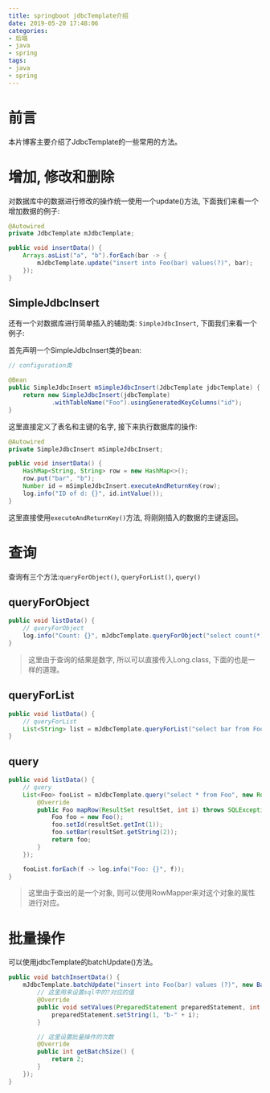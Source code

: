 ```yaml
---
title: springboot jdbcTemplate介绍
date: 2019-05-20 17:48:06
categories:
- 后端
- java
- spring
tags:
- java
- spring
---
```


# 前言

本片博客主要介绍了JdbcTemplate的一些常用的方法。

<!--more-->

# 增加, 修改和删除

对数据库中的数据进行修改的操作统一使用一个update()方法, 下面我们来看一个增加数据的例子:

```java
@Autowired
private JdbcTemplate mJdbcTemplate;

public void insertData() {
    Arrays.asList("a", "b").forEach(bar -> {
        mJdbcTemplate.update("insert into Foo(bar) values(?)", bar);
    });
}
```

## SimpleJdbcInsert

还有一个对数据库进行简单插入的辅助类: `SimpleJdbcInsert`, 下面我们来看一个例子:

首先声明一个SimpleJdbcInsert类的bean:

```java
// configuration类

@Bean
public SimpleJdbcInsert mSimpleJdbcInsert(JdbcTemplate jdbcTemplate) {
    return new SimpleJdbcInsert(jdbcTemplate)
            .withTableName("Foo").usingGeneratedKeyColumns("id");
}
```

这里直接定义了表名和主键的名字, 接下来执行数据库的操作:

```java
@Autowired
private SimpleJdbcInsert mSimpleJdbcInsert;

public void insertData() {
    HashMap<String, String> row = new HashMap<>();
    row.put("bar", "b");
    Number id = mSimpleJdbcInsert.executeAndReturnKey(row);
    log.info("ID of d: {}", id.intValue());
}
```

这里直接使用`executeAndReturnKey()`方法, 将刚刚插入的数据的主键返回。

# 查询

查询有三个方法:`queryForObject()`, `queryForList()`, `query()`

## queryForObject

```java
public void listData() {
    // queryForObject
    log.info("Count: {}", mJdbcTemplate.queryForObject("select count(*) from Foo", Long.class));
}
```
> 这里由于查询的结果是数字, 所以可以直接传入Long.class, 下面的也是一样的道理。

## queryForList

```java
public void listData() {
    // queryForList
    List<String> list = mJdbcTemplate.queryForList("select bar from Foo", String.class);
}
```

## query

```java
public void listData() {
    // query
    List<Foo> fooList = mJdbcTemplate.query("select * from Foo", new RowMapper<Foo>() {
        @Override
        public Foo mapRow(ResultSet resultSet, int i) throws SQLException {
            Foo foo = new Foo();
            foo.setId(resultSet.getInt(1));
            foo.setBar(resultSet.getString(2));
            return foo;
        }
    });

    fooList.forEach(f -> log.info("Foo: {}", f));
}
```

> 这里由于查出的是一个对象, 则可以使用RowMapper来对这个对象的属性进行对应。

# 批量操作

可以使用jdbcTemplate的batchUpdate()方法。

```java
public void batchInsertData() {
    mJdbcTemplate.batchUpdate("insert into Foo(bar) values (?)", new BatchPreparedStatementSetter() {
        // 这里用来设置sql中的?对应的值
        @Override
        public void setValues(PreparedStatement preparedStatement, int i) throws SQLException {
            preparedStatement.setString(1, "b-" + i);
        }

        // 这里设置批量操作的次数
        @Override
        public int getBatchSize() {
            return 2;
        }
    });
}
```
